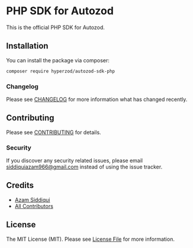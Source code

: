 # PHP SDK for Autozod

This is the official PHP SDK for Autozod.

## Installation

You can install the package via composer:

```bash
composer require hyperzod/autozod-sdk-php
```

### Changelog

Please see [CHANGELOG](CHANGELOG.md) for more information what has changed recently.

## Contributing

Please see [CONTRIBUTING](CONTRIBUTING.md) for details.

### Security

If you discover any security related issues, please email siddiquiazam966@gmail.com instead of using the issue tracker.

## Credits

-   [Azam Siddiqui](https://github.com/hyperzod)
-   [All Contributors](../../contributors)

## License

The MIT License (MIT). Please see [License File](LICENSE.md) for more information.
